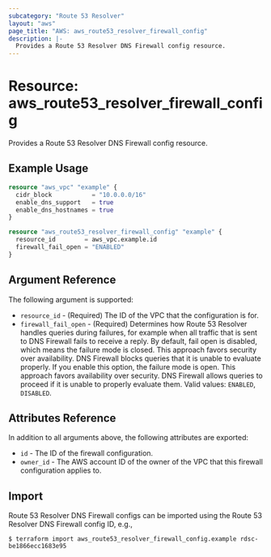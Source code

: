 ```yaml
---
subcategory: "Route 53 Resolver"
layout: "aws"
page_title: "AWS: aws_route53_resolver_firewall_config"
description: |-
  Provides a Route 53 Resolver DNS Firewall config resource.
---
```


# Resource: aws_route53_resolver_firewall_config

Provides a Route 53 Resolver DNS Firewall config resource.

## Example Usage

```terraform
resource "aws_vpc" "example" {
  cidr_block           = "10.0.0.0/16"
  enable_dns_support   = true
  enable_dns_hostnames = true
}

resource "aws_route53_resolver_firewall_config" "example" {
  resource_id        = aws_vpc.example.id
  firewall_fail_open = "ENABLED"
}
```

## Argument Reference

The following argument is supported:

* `resource_id` - (Required) The ID of the VPC that the configuration is for.
* `firewall_fail_open` - (Required) Determines how Route 53 Resolver handles queries during failures, for example when all traffic that is sent to DNS Firewall fails to receive a reply. By default, fail open is disabled, which means the failure mode is closed. This approach favors security over availability. DNS Firewall blocks queries that it is unable to evaluate properly. If you enable this option, the failure mode is open. This approach favors availability over security. DNS Firewall allows queries to proceed if it is unable to properly evaluate them. Valid values: `ENABLED`, `DISABLED`.

## Attributes Reference

In addition to all arguments above, the following attributes are exported:

* `id` - The ID of the firewall configuration.
* `owner_id` - The AWS account ID of the owner of the VPC that this firewall configuration applies to.

## Import

Route 53 Resolver DNS Firewall configs can be imported using the Route 53 Resolver DNS Firewall config ID, e.g.,

```
$ terraform import aws_route53_resolver_firewall_config.example rdsc-be1866ecc1683e95
```
